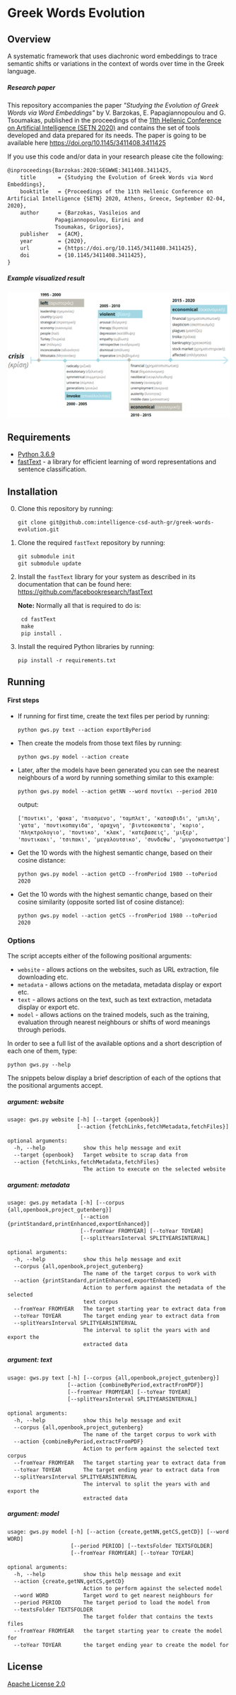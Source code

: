 # Greek Words Evolution

## Overview
A systematic framework that uses diachronic word embeddings to trace semantic shifts or variations in the context of words over time in the Greek language.

##### Research paper
This repository accompanies the paper _"Studying the Evolution of Greek Words via Word Embeddings"_ by V. Barzokas, E. Papagiannopoulou and G. Tsoumakas, published in the proceedings of the [11th Hellenic Conference on Artificial Intelligence (SETN 2020)](https://setn2020.eetn.gr/) and contains the set of tools developed and data prepared for its needs. The paper is going to be available here https://doi.org/10.1145/3411408.3411425 

If you use this code and/or data in your research please cite the following:

```
@inproceedings{Barzokas:2020:SEGWWE:3411408.3411425,
	title 		= {Studying the Evolution of Greek Words via Word Embeddings},
	booktitle 	= {Proceedings of the 11th Hellenic Conference on Artificial Intelligence {SETN} 2020, Athens, Greece, September 02-04, 2020},
	author 		= {Barzokas, Vasileios and 
			   Papagiannopoulou, Eirini and 
			   Tsoumakas, Grigorios},
	publisher 	= {ACM},
	year 		= {2020},
	url 		= {https://doi.org/10.1145/3411408.3411425},
	doi 		= {10.1145/3411408.3411425},
}
```

##### Example visualized result 
![alt text](https://github.com/intelligence-csd-auth-gr/greek-words-evolution/raw/master/assets/results-word-krisi-translated.png "Semantic shift of the word 'crisis'.")

## Requirements
* [Python 3.6.9](https://www.python.org/downloads/release/python-369/)
* [fastText](https://fasttext.cc/) - a library for efficient learning of word representations and sentence classification.

## Installation
0. Clone this repository by running:

    ```
    git clone git@github.com:intelligence-csd-auth-gr/greek-words-evolution.git
    ```
   
0. Clone the required `fastText` repository by running:

    ```
    git submodule init
    git submodule update
    ```
   
0. Install the `fastText` library for your system as described in its documentation that can be found here: https://github.com/facebookresearch/fastText

    **Note:** Normally all that is required to do is:
    
        cd fastText
        make
        pip install .
            
0. Install the required Python libraries by running:

    ```
    pip install -r requirements.txt
    ```

## Running
#### First steps
* If running for first time, create the text files per period by running:  
    ```shell script
    python gws.py text --action exportByPeriod
    ```

* Then create the models from those text files by running:
    ```shell script
    python gws.py model --action create
    ```

* Later, after the models have been generated you can see the nearest neighbours of a word by running something similar to this example:

    ```shell script
    python gws.py model --action getNN --word ποντίκι --period 2010
    ```
        
    output:
    ```shell script
    ['ποντικι', 'φακα', 'πιασμενο', 'ταμπλετ', 'κατσαβιδι', 'μπιλη', 'γατα', 'ποντικοπαγιδα', 'αραχνη', 'βιντεοκασετα', 'κοριο', 'πληκτρολογιο', 'ποντικο', 'κλακ', 'κατεβασεις', 'μιξερ', 'ποντικακι', 'τσιπακι', 'μεγαλουτσικο', 'συνδεθω', 'μυγοσκοτωστρα']
    ```

* Get the 10 words with the highest semantic change, based on their cosine distance:
        
    ```shell script
    python gws.py model --action getCD --fromPeriod 1980 --toPeriod 2020
    ```
                
* Get the 10 words with the highest semantic change, based on their cosine similarity (opposite sorted list of cosine distance):
        
    ```shell script
    python gws.py model --action getCS --fromPeriod 1980 --toPeriod 2020
    ```

### Options 
The script accepts either of the following positional arguments:
* `website` - allows actions on the websites, such as URL extraction, file downloading etc.
* `metadata` - allows actions on the metadata, metadata display or export etc.
* `text` - allows actions on the text, such as text extraction, metadata display or export etc.
* `model` - allows actions on the trained models, such as the training, evaluation through nearest neighbours or shifts of word meanings through periods.  

In order to see a full list of the available options and a short description of each one of them, type:

    python gws.py --help

The snippets below display a brief description of each of the options that the positional arguments accept.

##### argument: website
```shell script
usage: gws.py website [-h] [--target {openbook}]
                      [--action {fetchLinks,fetchMetadata,fetchFiles}]

optional arguments:
  -h, --help            show this help message and exit
  --target {openbook}   Target website to scrap data from
  --action {fetchLinks,fetchMetadata,fetchFiles}
                        The action to execute on the selected website
```

##### argument: metadata
```shell script
usage: gws.py metadata [-h] [--corpus {all,openbook,project_gutenberg}]
                       [--action {printStandard,printEnhanced,exportEnhanced}]
                       [--fromYear FROMYEAR] [--toYear TOYEAR]
                       [--splitYearsInterval SPLITYEARSINTERVAL]

optional arguments:
  -h, --help            show this help message and exit
  --corpus {all,openbook,project_gutenberg}
                        The name of the target corpus to work with
  --action {printStandard,printEnhanced,exportEnhanced}
                        Action to perform against the metadata of the selected
                        text corpus
  --fromYear FROMYEAR   The target starting year to extract data from
  --toYear TOYEAR       The target ending year to extract data from
  --splitYearsInterval SPLITYEARSINTERVAL
                        The interval to split the years with and export the
                        extracted data
```

##### argument: text
```shell script
usage: gws.py text [-h] [--corpus {all,openbook,project_gutenberg}]
                   [--action {combineByPeriod,extractFromPDF}]
                   [--fromYear FROMYEAR] [--toYear TOYEAR]
                   [--splitYearsInterval SPLITYEARSINTERVAL]

optional arguments:
  -h, --help            show this help message and exit
  --corpus {all,openbook,project_gutenberg}
                        The name of the target corpus to work with
  --action {combineByPeriod,extractFromPDF}
                        Action to perform against the selected text corpus
  --fromYear FROMYEAR   The target starting year to extract data from
  --toYear TOYEAR       The target ending year to extract data from
  --splitYearsInterval SPLITYEARSINTERVAL
                        The interval to split the years with and export the
                        extracted data
```


##### argument: model
```shell script
usage: gws.py model [-h] [--action {create,getNN,getCS,getCD}] [--word WORD]
                    [--period PERIOD] [--textsFolder TEXTSFOLDER]
                    [--fromYear FROMYEAR] [--toYear TOYEAR]

optional arguments:
  -h, --help            show this help message and exit
  --action {create,getNN,getCS,getCD}
                        Action to perform against the selected model
  --word WORD           Target word to get nearest neighbours for
  --period PERIOD       The target period to load the model from
  --textsFolder TEXTSFOLDER
                        The target folder that contains the texts files
  --fromYear FROMYEAR   the target starting year to create the model for
  --toYear TOYEAR       the target ending year to create the model for
```

## License

[Apache License 2.0](LICENSE)
